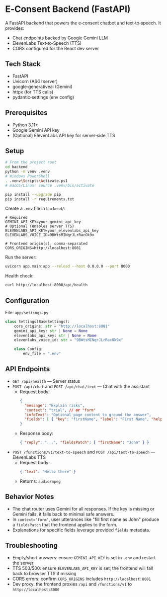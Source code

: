# E‑Consent Backend (FastAPI)

A FastAPI backend that powers the e‑consent chatbot and text‑to‑speech. It provides:
- Chat endpoints backed by Google Gemini LLM
- ElevenLabs Text‑to‑Speech (TTS)
- CORS configured for the React dev server

## Tech Stack
- FastAPI
- Uvicorn (ASGI server)
- google‑generativeai (Gemini)
- httpx (for TTS calls)
- pydantic‑settings (env config)

## Prerequisites
- Python 3.11+
- Google Gemini API key
- (Optional) ElevenLabs API key for server‑side TTS

## Setup
```bash
# From the project root
cd backend
python -m venv .venv
# Windows PowerShell
. .venv\Scripts\Activate.ps1
# macOS/Linux: source .venv/bin/activate

pip install --upgrade pip
pip install -r requirements.txt
```

Create a `.env` file in `backend/`:
```env
# Required
GEMINI_API_KEY=your_gemini_api_key
# Optional (enables server TTS)
ELEVENLABS_API_KEY=your_elevenlabs_api_key
ELEVENLABS_VOICE_ID=9BWtsMINqrJLrRacOk9x

# Frontend origin(s), comma‑separated
CORS_ORIGINS=http://localhost:8081
```

Run the server:
```bash
uvicorn app.main:app --reload --host 0.0.0.0 --port 8000
```

Health check:
```bash
curl http://localhost:8000/api/health
```

## Configuration
File: `app/settings.py`
```python
class Settings(BaseSettings):
    cors_origins: str = "http://localhost:8081"
    gemini_api_key: str | None = None
    elevenlabs_api_key: str | None = None
    elevenlabs_voice_id: str = "9BWtsMINqrJLrRacOk9x"

    class Config:
        env_file = ".env"
```

## API Endpoints
- `GET /api/health` — Server status
- `POST /api/chat` and `POST /api/chat/text` — Chat with the assistant
  - Request body:
    ```json
    {
      "message": "Explain risks",
      "context": "trial", // or "form"
      "infoText": "Optional page content to ground the answer",
      "fields": [ { "key": "firstName", "label": "First Name", "help": "Your given name." } ]
    }
    ```
  - Response body:
    ```json
    { "reply": "...", "fieldsPatch": { "firstName": "John" } }
    ```
- `POST /functions/v1/text-to-speech` and `POST /api/text-to-speech` — ElevenLabs TTS
  - Request body:
    ```json
    { "text": "Hello there" }
    ```
  - Returns: `audio/mpeg`

## Behavior Notes
- The chat router uses Gemini for all responses. If the key is missing or Gemini fails, it falls back to minimal safe answers.
- In `context="form"`, user utterances like "fill first name as John" produce a `fieldsPatch` that the frontend applies to the form.
- Explanations for specific fields leverage provided `fields` metadata.

## Troubleshooting
- Empty/short answers: ensure `GEMINI_API_KEY` is set in `.env` and restart the server
- TTS 503/500: ensure `ELEVENLABS_API_KEY` is set; the frontend will fall back to browser TTS if missing
- CORS errors: confirm `CORS_ORIGINS` includes `http://localhost:8081`
- Dev proxy: the frontend proxies `/api` and `/functions/v1` to `http://localhost:8000`
